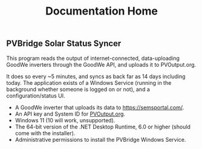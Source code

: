 ﻿---
title: Documentation Home
order: 1
---
## PVBridge Solar Status Syncer
This program reads the output of internet-connected, data-uploading GoodWe inverters through the GoodWe API, and uploads it to PVOutput.org. 

It does so every ~5 minutes, and syncs as back far as 14 days including today. The application exists of a Windows Service (running in the background whether someone is logged on or not), and a configuration/status UI. 

* A GoodWe inverter that uploads its data to https://semsportal.com/.
* An API key and System ID for [PVOutput.org](https://pvoutput.org/account.jsp).
* Windows 11 (10 will work, unsupported).
* The 64-bit version of the .NET Desktop Runtime, 6.0 or higher (should come with the installer).
* Administrative permissions to install the PVBridge Windows Service.
